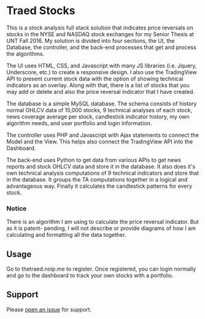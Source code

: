 # Traed Stocks

This is a stock analysis full stack solution that indicates price reversals on stocks 
in the NYSE and NASDAQ stock exchanges for my Senior Thesis at UNT Fall 2016. My solution 
is divided into four sections, the UI, the Database, the controller, and the back-end processes 
that get and process the algorithms.

The UI uses HTML, CSS, and Javascript with many JS libraries (i.e. Jquery, Underscore, etc.) to 
create a responsive design. I also use the TradingView API to present current stock data with 
the option of showing technical indicators as an overlay. Along with that, there is a list of 
stocks that you may add or delete and also the price reversal indicator that I have created.

The database is a simple MySQL database. The schema consists of history normal OHLCV data of 15,000
stocks, 9 technical analyses of each stock, news coverage average per stock, candlestick indicator 
history, my own algorithm needs, and user portfolio and login information.

The controller uses PHP and Javascript with Ajax statements to connect the Model and the View. This 
helps also connect the TradingView API into the Dashboard.

The back-end uses Python to get data from various APIs to get news reports and stock OHLCV data and 
store it in the database. It also does it's own technical analysis computations of 9 technical 
indicators and store that in the database. It groups the TA computations together in a logical and 
advantageous way. Finally it calculates the candlestick patterns for every stock. 

### Notice

There is an algorithm I am using to calculate the price reversal indicator. But as it is patent-
pending, I will not describe or provide diagrams of how I am calculating and formatting all the 
data together.

## Usage

Go to thetraed.noip.me to register. Once registered, you can login normally and go to the dashboard
to track your own stocks with a portfolio.

## Support

Please [open an issue](https://github.com/Zhachory1/Traed/issues/new) for support.

